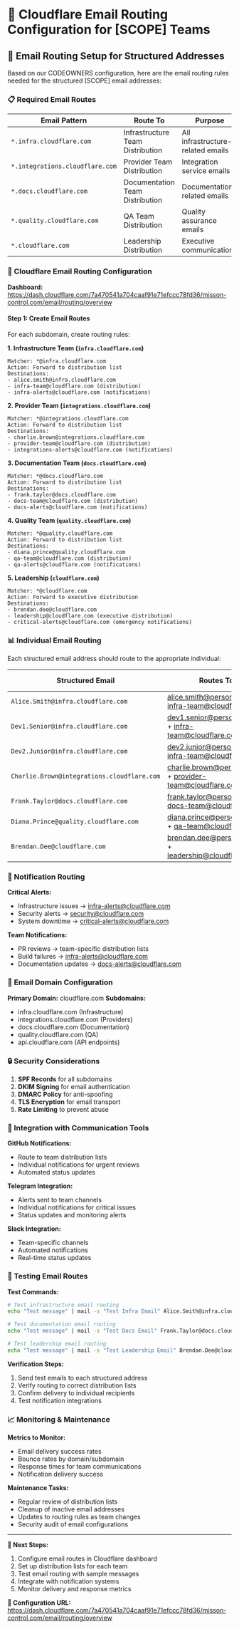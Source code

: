 # 📧 Cloudflare Email Routing Configuration for [SCOPE] Teams

## 🎯 Email Routing Setup for Structured Addresses

Based on our CODEOWNERS configuration, here are the email routing rules needed for the structured [SCOPE] email addresses:

### 📋 Required Email Routes

| Email Pattern | Route To | Purpose |
|---------------|----------|---------|
| `*.infra.cloudflare.com` | Infrastructure Team Distribution | All infrastructure-related emails |
| `*.integrations.cloudflare.com` | Provider Team Distribution | Integration service emails |
| `*.docs.cloudflare.com` | Documentation Team Distribution | Documentation-related emails |
| `*.quality.cloudflare.com` | QA Team Distribution | Quality assurance emails |
| `*.cloudflare.com` | Leadership Distribution | Executive communications |

### 🔧 Cloudflare Email Routing Configuration

**Dashboard:** https://dash.cloudflare.com/7a470541a704caaf91e71efccc78fd36/misson-control.com/email/routing/overview

#### Step 1: Create Email Routes

For each subdomain, create routing rules:

**1. Infrastructure Team (`infra.cloudflare.com`)**
```
Matcher: *@infra.cloudflare.com
Action: Forward to distribution list
Destinations:
- alice.smith@infra.cloudflare.com
- infra-team@cloudflare.com (distribution)
- infra-alerts@cloudflare.com (notifications)
```

**2. Provider Team (`integrations.cloudflare.com`)**
```
Matcher: *@integrations.cloudflare.com
Action: Forward to distribution list
Destinations:
- charlie.brown@integrations.cloudflare.com
- provider-team@cloudflare.com (distribution)
- integrations-alerts@cloudflare.com (notifications)
```

**3. Documentation Team (`docs.cloudflare.com`)**
```
Matcher: *@docs.cloudflare.com
Action: Forward to distribution list
Destinations:
- frank.taylor@docs.cloudflare.com
- docs-team@cloudflare.com (distribution)
- docs-alerts@cloudflare.com (notifications)
```

**4. Quality Team (`quality.cloudflare.com`)**
```
Matcher: *@quality.cloudflare.com
Action: Forward to distribution list
Destinations:
- diana.prince@quality.cloudflare.com
- qa-team@cloudflare.com (distribution)
- qa-alerts@cloudflare.com (notifications)
```

**5. Leadership (`cloudflare.com`)**
```
Matcher: *@cloudflare.com
Action: Forward to executive distribution
Destinations:
- brendan.dee@cloudflare.com
- leadership@cloudflare.com (executive distribution)
- critical-alerts@cloudflare.com (emergency notifications)
```

### 📊 Individual Email Routing

Each structured email address should route to the appropriate individual:

| Structured Email | Routes To | Primary Contact |
|------------------|-----------|----------------|
| `Alice.Smith@infra.cloudflare.com` | alice.smith@personal.com + infra-team@cloudflare.com | Alice Smith |
| `Dev1.Senior@infra.cloudflare.com` | dev1.senior@personal.com + infra-team@cloudflare.com | Dev1 Senior |
| `Dev2.Junior@infra.cloudflare.com` | dev2.junior@personal.com + infra-team@cloudflare.com | Dev2 Junior |
| `Charlie.Brown@integrations.cloudflare.com` | charlie.brown@personal.com + provider-team@cloudflare.com | Charlie Brown |
| `Frank.Taylor@docs.cloudflare.com` | frank.taylor@personal.com + docs-team@cloudflare.com | Frank Taylor |
| `Diana.Prince@quality.cloudflare.com` | diana.prince@personal.com + qa-team@cloudflare.com | Diana Prince |
| `Brendan.Dee@cloudflare.com` | brendan.dee@personal.com + leadership@cloudflare.com | Brendan Dee |

### 🔔 Notification Routing

**Critical Alerts:**
- Infrastructure issues → infra-alerts@cloudflare.com
- Security alerts → security@cloudflare.com
- System downtime → critical-alerts@cloudflare.com

**Team Notifications:**
- PR reviews → team-specific distribution lists
- Build failures → infra-alerts@cloudflare.com
- Documentation updates → docs-alerts@cloudflare.com

### 📧 Email Domain Configuration

**Primary Domain:** cloudflare.com
**Subdomains:**
- infra.cloudflare.com (Infrastructure)
- integrations.cloudflare.com (Providers)
- docs.cloudflare.com (Documentation)
- quality.cloudflare.com (QA)
- api.cloudflare.com (API endpoints)

### 🔒 Security Considerations

1. **SPF Records** for all subdomains
2. **DKIM Signing** for email authentication
3. **DMARC Policy** for anti-spoofing
4. **TLS Encryption** for email transport
5. **Rate Limiting** to prevent abuse

### 📱 Integration with Communication Tools

**GitHub Notifications:**
- Route to team distribution lists
- Individual notifications for urgent reviews
- Automated status updates

**Telegram Integration:**
- Alerts sent to team channels
- Individual notifications for critical issues
- Status updates and monitoring alerts

**Slack Integration:**
- Team-specific channels
- Automated notifications
- Real-time status updates

### 🧪 Testing Email Routes

**Test Commands:**
```bash
# Test infrastructure email routing
echo "Test message" | mail -s "Test Infra Email" Alice.Smith@infra.cloudflare.com

# Test documentation email routing
echo "Test message" | mail -s "Test Docs Email" Frank.Taylor@docs.cloudflare.com

# Test leadership email routing
echo "Test message" | mail -s "Test Leadership Email" Brendan.Dee@cloudflare.com
```

**Verification Steps:**
1. Send test emails to each structured address
2. Verify routing to correct distribution lists
3. Confirm delivery to individual recipients
4. Test notification integrations

### 📈 Monitoring & Maintenance

**Metrics to Monitor:**
- Email delivery success rates
- Bounce rates by domain/subdomain
- Response times for team communications
- Notification delivery success

**Maintenance Tasks:**
- Regular review of distribution lists
- Cleanup of inactive email addresses
- Updates to routing rules as team changes
- Security audit of email configurations

---

**🎯 Next Steps:**
1. Configure email routes in Cloudflare dashboard
2. Set up distribution lists for each team
3. Test email routing with sample messages
4. Integrate with notification systems
5. Monitor delivery and response metrics

**📧 Configuration URL:** https://dash.cloudflare.com/7a470541a704caaf91e71efccc78fd36/misson-control.com/email/routing/overview
